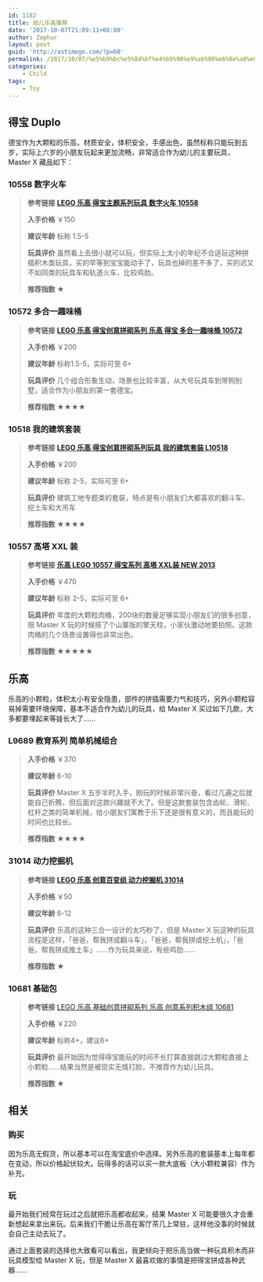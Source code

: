 ```yaml
---
id: 1182
title: 幼儿乐高推荐
date: '2017-10-07T21:09:11+08:00'
author: Zephur
layout: post
guid: 'http://astimego.com/?p=60'
permalink: /2017/10/07/%e5%b9%bc%e5%84%bf%e4%b9%90%e9%ab%98%e6%8e%a8%e8%8d%90/
categories:
    - Child
tags:
    - Toy
---
```


## 得宝 Duplo

德宝作为大颗粒的乐高，材质安全，体积安全，手感出色，虽然标称只能玩到五岁，实际上六岁的小朋友玩起来更加流畅，非常适合作为幼儿的主要玩具，Master X 藏品如下：

<!--more-->

### 10558 数字火车

> **参考链接** [**LEGO 乐高 得宝主题系列玩具 数字火车 10558**](https://www.amazon.cn/LEGO-%E4%B9%90%E9%AB%98-DUPLO-%E5%BE%97%E5%AE%9D%E7%B3%BB%E5%88%97-%E6%95%B0%E5%AD%97%E7%81%AB%E8%BD%A6-10847-1%C2%BD-3%E5%B2%81-%E7%A7%AF%E6%9C%A8%E7%8E%A9%E5%85%B7-%E5%A9%B4%E5%B9%BC/dp/B00HX8N2ZW/ref=sr_1_1?ie=UTF8&qid=1507614733&sr=8-1&keywords=%E4%B9%90%E9%AB%98%2B%E6%95%B0%E5%AD%97%E7%81%AB%E8%BD%A6&th=1)
> 
> **入手价格** ￥150
> 
> **建议年龄** 标称 1.5-5
> 
> **玩具评价** 虽然看上去很小就可以玩，但实际上太小的年纪不合适玩这种拼插积木类玩具，买的早等到宝宝能动手了，玩具也掉的差不多了，买的迟又不如同类的玩具车和轨道火车，比较鸡肋。
> 
> **推荐指数** ★

### 10572 多合一趣味桶

> **参考链接** [**LEGO 乐高 得宝创意拼砌系列 乐高 得宝 多合一趣味桶 10572**](https://www.amazon.cn/gp/product/B00F3B2TVO/ref=oh_aui_search_detailpage?ie=UTF8&psc=1)
> 
> **入手价格** ￥200
> 
> **建议年龄** 标称1.5-5，实际可至 6+
> 
> **玩具评价** 几个组合形象生动，场景也比较丰富，从大号玩具车到带狗别墅，适合作为小朋友的第一套德宝。
> 
> **推荐指数** ★★★★

### 10518 我的建筑套装

> **参考链接** [**LEGO 乐高 得宝创意拼砌系列玩具 我的建筑套装 L10518**](https://www.amazon.cn/gp/product/B00HX8Q9IE/ref=oh_aui_search_detailpage?ie=UTF8&psc=1)
> 
> **入手价格** ￥200
> 
> **建议年龄** 标称 2-5，实际可至 6+
> 
> **玩具评价** 建筑工地专题类的套装，特点是有小朋友们大都喜欢的翻斗车、挖土车和大吊车
> 
> **推荐指数** ★★★★

### 10557 高塔 XXL 装

> **参考链接** [**乐高 LEGO 10557 得宝系列 高塔 XXL装 NEW 2013**](https://item.jd.com/1025836549.html)
> 
> **入手价格** ￥470
> 
> **建议年龄** 标称 2-5，实际可至 6+
> 
> **玩具评价** 年度的大颗粒肉桶，200块的数量足够实现小朋友们的很多创意，陪 Master X 玩的时候搭了个山寨版的擎天柱，小家伙激动地要拍照。这款肉桶的几个场景设置得也非常出色。
> 
> **推荐指数** ★★★★★

## 乐高

乐高的小颗粒，体积太小有安全隐患，部件的拼插需要力气和技巧，另外小颗粒容易掉需要环境保障，基本不适合作为幼儿的玩具，给 Master X 买过如下几款，大多都要埋起来等娃长大了……

### L9689 教育系列 简单机械组合

> **入手价格** ￥370
> 
> **建议年龄** 6-10
> 
> **玩具评价** Master X 五岁半时入手，刚玩的时候非常兴奋，看过几遍之后就能自己折腾，但后面对这款兴趣就不大了。但是这款套装包含齿轮、滑轮、杠杆之类的简单机械，给小朋友们寓教于乐下还是很有意义的，而且能玩的时间也比较长。
> 
> **推荐指数** ★★★★

### 31014 动力挖掘机

> **参考链接** [**LEGO 乐高 创意百变组 动力挖掘机 31014**](https://www.amazon.cn/gp/product/B00F3B31YS/ref=oh_aui_search_detailpage?ie=UTF8&psc=1)
> 
> **入手价格** ￥50
> 
> **建议年龄** 6-12
> 
> **玩具评价** 乐高的这种三合一设计的太巧秒了，但是 Master X 玩这种的玩具流程是这样，「爸爸，帮我拼成翻斗车」，「爸爸，帮我拼成挖土机」，「爸爸，帮我拼成推土车」……作为玩具来说，有些鸡肋……
> 
> **推荐指数** ★

### 10681 基础包

> **参考链接** [LEGO 乐高 基础创意拼砌系列 乐高 创意系列积木组 10681](https://www.amazon.cn/gp/product/B00GWG763U/ref=oh_aui_detailpage_o06_s00?ie=UTF8&psc=1)
> 
> **入手价格** ￥220
> 
> **建议年龄** 标称4+，建议6+
> 
> **玩具评价** 最开始因为觉得得宝能玩的时间不长打算直接跳过大颗粒直接上小颗粒……结果当然是被现实无情打脸，不推荐作为幼儿玩具。
> 
> **推荐指数** ★

## 相关

### 购买

因为乐高无假货，所以基本可以在淘宝底价中选择。另外乐高的套装基本上每年都在变动，所以价格起伏较大。玩得多的话可以买一款大底板（大小颗粒兼容）作为补充。

### 玩

最开始我们经常在玩过之后就把乐高都收起来，结果 Master X 可能要很久才会重新想起来拿出来玩。后来我们干脆让乐高在客厅茶几上常驻，这样他没事的时候就会自己主动去玩了。

通过上面套装的选择也大致看可以看出，我更倾向于把乐高当做一种玩具积木而非玩具模型给 Master X 玩，但是 Master X 最喜欢做的事情是把得宝拼成各种武器……